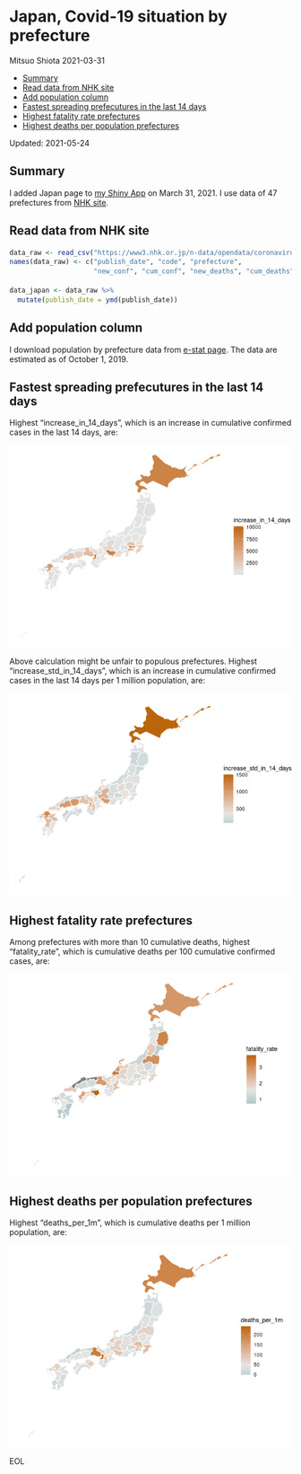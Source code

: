 Japan, Covid-19 situation by prefecture
================
Mitsuo Shiota
2021-03-31

-   [Summary](#summary)
-   [Read data from NHK site](#read-data-from-nhk-site)
-   [Add population column](#add-population-column)
-   [Fastest spreading prefecutures in the last 14
    days](#fastest-spreading-prefecutures-in-the-last-14-days)
-   [Highest fatality rate
    prefectures](#highest-fatality-rate-prefectures)
-   [Highest deaths per population
    prefectures](#highest-deaths-per-population-prefectures)

Updated: 2021-05-24

## Summary

I added Japan page to [my Shiny
App](https://mitsuoxv.shinyapps.io/covid/) on March 31, 2021. I use data
of 47 prefectures from [NHK
site](https://www3.nhk.or.jp/news/special/coronavirus/data/).

## Read data from NHK site

``` r
data_raw <- read_csv("https://www3.nhk.or.jp/n-data/opendata/coronavirus/nhk_news_covid19_prefectures_daily_data.csv")
names(data_raw) <- c("publish_date", "code", "prefecture",
                     "new_conf", "cum_conf", "new_deaths", "cum_deaths")

data_japan <- data_raw %>% 
  mutate(publish_date = ymd(publish_date))
```

## Add population column

I download population by prefecture data from [e-stat
page](https://www.e-stat.go.jp/stat-search/database?page=1&layout=datalist&toukei=00200524&bunya_l=02&tstat=000000090001&cycle=0&tclass1=000001136886&statdisp_id=0003412316&tclass2val=0).
The data are estimated as of October 1, 2019.

## Fastest spreading prefecutures in the last 14 days

Highest “increase\_in\_14\_days”, which is an increase in cumulative
confirmed cases in the last 14 days, are:

![](Japan_files/figure-gfm/spreading-1.png)<!-- -->

Above calculation might be unfair to populous prefectures. Highest
“increase\_std\_in\_14\_days”, which is an increase in cumulative
confirmed cases in the last 14 days per 1 million population, are:

![](Japan_files/figure-gfm/standardized-1.png)<!-- -->

## Highest fatality rate prefectures

Among prefectures with more than 10 cumulative deaths, highest
“fatality\_rate”, which is cumulative deaths per 100 cumulative
confirmed cases, are:

![](Japan_files/figure-gfm/fatality_rates-1.png)<!-- -->

## Highest deaths per population prefectures

Highest “deaths\_per\_1m”, which is cumulative deaths per 1 million
population, are:

![](Japan_files/figure-gfm/deaths_per_population-1.png)<!-- -->

EOL
